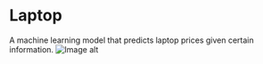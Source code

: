 # Laptop
 A machine learning model that predicts laptop prices given certain information.
![Image alt]((https://drive.google.com/drive/u/0/folders/1L1CLQD14jY__qUBzGhf07lvRt5wTmgjR)https://drive.google.com/drive/u/0/folders/1L1CLQD14jY__qUBzGhf07lvRt5wTmgjR/Laptop.png)
